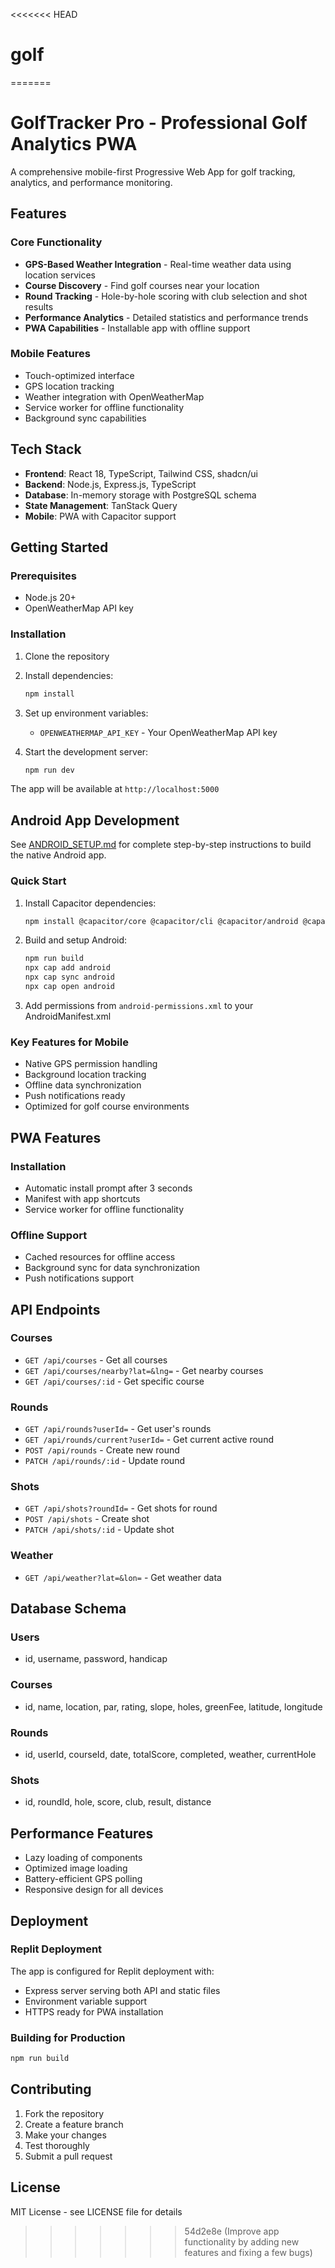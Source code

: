 <<<<<<< HEAD
# golf
=======
# GolfTracker Pro - Professional Golf Analytics PWA

A comprehensive mobile-first Progressive Web App for golf tracking, analytics, and performance monitoring.

## Features

### Core Functionality
- **GPS-Based Weather Integration** - Real-time weather data using location services
- **Course Discovery** - Find golf courses near your location
- **Round Tracking** - Hole-by-hole scoring with club selection and shot results
- **Performance Analytics** - Detailed statistics and performance trends
- **PWA Capabilities** - Installable app with offline support

### Mobile Features
- Touch-optimized interface
- GPS location tracking
- Weather integration with OpenWeatherMap
- Service worker for offline functionality
- Background sync capabilities

## Tech Stack

- **Frontend**: React 18, TypeScript, Tailwind CSS, shadcn/ui
- **Backend**: Node.js, Express.js, TypeScript
- **Database**: In-memory storage with PostgreSQL schema
- **State Management**: TanStack Query
- **Mobile**: PWA with Capacitor support

## Getting Started

### Prerequisites
- Node.js 20+
- OpenWeatherMap API key

### Installation

1. Clone the repository
2. Install dependencies:
   ```bash
   npm install
   ```

3. Set up environment variables:
   - `OPENWEATHERMAP_API_KEY` - Your OpenWeatherMap API key

4. Start the development server:
   ```bash
   npm run dev
   ```

The app will be available at `http://localhost:5000`

## Android App Development

See [ANDROID_SETUP.md](./ANDROID_SETUP.md) for complete step-by-step instructions to build the native Android app.

### Quick Start

1. Install Capacitor dependencies:
   ```bash
   npm install @capacitor/core @capacitor/cli @capacitor/android @capacitor/geolocation
   ```

2. Build and setup Android:
   ```bash
   npm run build
   npx cap add android
   npx cap sync android
   npx cap open android
   ```

3. Add permissions from `android-permissions.xml` to your AndroidManifest.xml

### Key Features for Mobile
- Native GPS permission handling
- Background location tracking
- Offline data synchronization
- Push notifications ready
- Optimized for golf course environments

## PWA Features

### Installation
- Automatic install prompt after 3 seconds
- Manifest with app shortcuts
- Service worker for offline functionality

### Offline Support
- Cached resources for offline access
- Background sync for data synchronization
- Push notifications support

## API Endpoints

### Courses
- `GET /api/courses` - Get all courses
- `GET /api/courses/nearby?lat=&lng=` - Get nearby courses
- `GET /api/courses/:id` - Get specific course

### Rounds
- `GET /api/rounds?userId=` - Get user's rounds
- `GET /api/rounds/current?userId=` - Get current active round
- `POST /api/rounds` - Create new round
- `PATCH /api/rounds/:id` - Update round

### Shots
- `GET /api/shots?roundId=` - Get shots for round
- `POST /api/shots` - Create shot
- `PATCH /api/shots/:id` - Update shot

### Weather
- `GET /api/weather?lat=&lon=` - Get weather data

## Database Schema

### Users
- id, username, password, handicap

### Courses  
- id, name, location, par, rating, slope, holes, greenFee, latitude, longitude

### Rounds
- id, userId, courseId, date, totalScore, completed, weather, currentHole

### Shots
- id, roundId, hole, score, club, result, distance

## Performance Features

- Lazy loading of components
- Optimized image loading
- Battery-efficient GPS polling
- Responsive design for all devices

## Deployment

### Replit Deployment
The app is configured for Replit deployment with:
- Express server serving both API and static files
- Environment variable support
- HTTPS ready for PWA installation

### Building for Production
```bash
npm run build
```

## Contributing

1. Fork the repository
2. Create a feature branch
3. Make your changes
4. Test thoroughly
5. Submit a pull request

## License

MIT License - see LICENSE file for details
>>>>>>> 54d2e8e (Improve app functionality by adding new features and fixing a few bugs)
